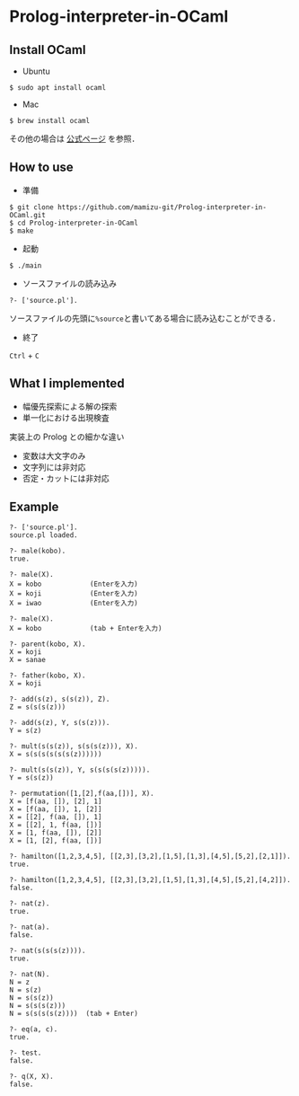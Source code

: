 # Prolog-interpreter-in-OCaml

## Install OCaml

- Ubuntu

```
$ sudo apt install ocaml
```

- Mac

```
$ brew install ocaml
```

その他の場合は [公式ページ](https://ocaml.org/docs/install.html) を参照．

## How to use

- 準備

```
$ git clone https://github.com/mamizu-git/Prolog-interpreter-in-OCaml.git
$ cd Prolog-interpreter-in-OCaml
$ make
```

- 起動

```
$ ./main
```

- ソースファイルの読み込み
```
?- ['source.pl'].
```

ソースファイルの先頭に`%source`と書いてある場合に読み込むことができる．

- 終了

`Ctrl` + `C`

## What I implemented

- 幅優先探索による解の探索
- 単一化における出現検査

実装上の Prolog との細かな違い
- 変数は大文字のみ
- 文字列には非対応
- 否定・カットには非対応

## Example

```
?- ['source.pl'].
source.pl loaded.

?- male(kobo).
true.

?- male(X).
X = kobo 			(Enterを入力)
X = koji 			(Enterを入力)
X = iwao 			(Enterを入力)

?- male(X).
X = kobo 			(tab + Enterを入力)

?- parent(kobo, X).
X = koji 
X = sanae 

?- father(kobo, X).
X = koji 

?- add(s(z), s(s(z)), Z).
Z = s(s(s(z))) 

?- add(s(z), Y, s(s(z))).
Y = s(z) 

?- mult(s(s(z)), s(s(s(z))), X).
X = s(s(s(s(s(s(z)))))) 

?- mult(s(s(z)), Y, s(s(s(s(z))))).
Y = s(s(z)) 

?- permutation([1,[2],f(aa,[])], X).
X = [f(aa, []), [2], 1] 
X = [f(aa, []), 1, [2]] 
X = [[2], f(aa, []), 1] 
X = [[2], 1, f(aa, [])] 
X = [1, f(aa, []), [2]] 
X = [1, [2], f(aa, [])] 

?- hamilton([1,2,3,4,5], [[2,3],[3,2],[1,5],[1,3],[4,5],[5,2],[2,1]]).
true.

?- hamilton([1,2,3,4,5], [[2,3],[3,2],[1,5],[1,3],[4,5],[5,2],[4,2]]).
false.

?- nat(z).   
true.

?- nat(a).   
false.

?- nat(s(s(s(z)))).
true.

?- nat(N).
N = z 
N = s(z) 
N = s(s(z)) 
N = s(s(s(z))) 
N = s(s(s(s(z))))  (tab + Enter)

?- eq(a, c).
true.

?- test.
false.

?- q(X, X).
false.
```
